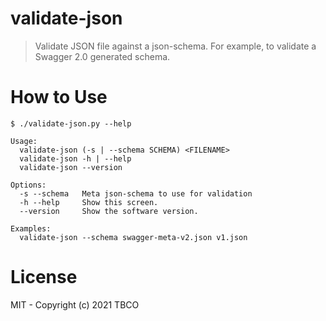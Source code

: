 # validate-json

> Validate JSON file against a json-schema. For example, to validate a Swagger 2.0 generated schema.

# How to Use

```
$ ./validate-json.py --help

Usage:
  validate-json (-s | --schema SCHEMA) <FILENAME>
  validate-json -h | --help
  validate-json --version

Options:
  -s --schema   Meta json-schema to use for validation
  -h --help     Show this screen.
  --version     Show the software version.

Examples:
  validate-json --schema swagger-meta-v2.json v1.json
```

# License

MIT - Copyright (c) 2021 TBCO
